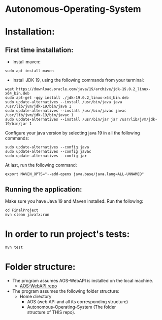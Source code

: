 # Autonomous-Operating-System
# Installation:

## First time installation:
- Install maven:
```code
sudo apt install maven
```
- Install JDK 19, using the following commands from your terminal:

```code
wget https://download.oracle.com/java/19/archive/jdk-19.0.2_linux-x64_bin.deb
sudo apt-get -qqy install ./jdk-19.0.2_linux-x64_bin.deb
sudo update-alternatives --install /usr/bin/java java /usr/lib/jvm/jdk-19/bin/java 1
sudo update-alternatives --install /usr/bin/javac javac /usr/lib/jvm/jdk-19/bin/javac 1
sudo update-alternatives --install /usr/bin/jar jar /usr/lib/jvm/jdk-19/bin/jar 1
```

Configure your java version by selecting java 19 in all the following commands:

```code
sudo update-alternatives --config java
sudo update-alternatives --config javac
sudo update-alternatives --config jar
```

At last, run the following command:
```code
export MAVEN_OPTS="--add-opens java.base/java.lang=ALL-UNNAMED"
```

## Running the application:
Make sure you have Java 19 and Maven installed.
Run the following:

```code
cd FinalProject
mvn clean javafx:run
```

# In order to run project's tests:
```code
mvn test
```

# Folder structure:
* The program assumes AOS-WebAPI is installed on the local machine.
  * [AOS-WebAPI repo](https://github.com/orhaimwerthaim/AOS-WebAPI)
* The program assumes the following folder structure:
  * Home directory
    * AOS (web API and all its corresponding structure)
    * Autonomous-Operating-System (The folder structure of THIS repo).
